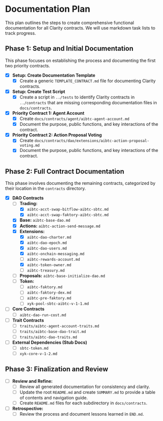 # Documentation Plan

This plan outlines the steps to create comprehensive functional documentation for all Clarity contracts. We will use markdown task lists to track progress.

## Phase 1: Setup and Initial Documentation

This phase focuses on establishing the process and documenting the first two priority contracts.

- [x] **Setup: Create Documentation Template**
  - [x] Create a generic `TEMPLATE_CONTRACT.md` file for documenting Clarity contracts.
- [x] **Setup: Create Test Script**
  - [x] Create a script in `../tests` to identify Clarity contracts in `../contracts` that are missing corresponding documentation files in `docs/contracts`.
- [x] **Priority Contract 1: Agent Account**
  - [x] Create `docs/contracts/agent/aibtc-agent-account.md`
  - [x] Document the purpose, public functions, and key interactions of the contract.
- [x] **Priority Contract 2: Action Proposal Voting**
  - [x] Create `docs/contracts/dao/extensions/aibtc-action-proposal-voting.md`
  - [x] Document the purpose, public functions, and key interactions of the contract.

## Phase 2: Full Contract Documentation

This phase involves documenting the remaining contracts, categorized by their location in the `contracts` directory.

- [x] **DAO Contracts**
  - [ ] **Trading:**
    - [x] `aibtc-acct-swap-bitflow-aibtc-sbtc.md`
    - [x] `aibtc-acct-swap-faktory-aibtc-sbtc.md`
  - [x] **Base:** `aibtc-base-dao.md`
  - [x] **Actions:** `aibtc-action-send-message.md`
  - [x] **Extensions:**
    - [x] `aibtc-dao-charter.md`
    - [x] `aibtc-dao-epoch.md`
    - [x] `aibtc-dao-users.md`
    - [x] `aibtc-onchain-messaging.md`
    - [ ] `aibtc-rewards-account.md`
    - [x] `aibtc-token-owner.md`
    - [ ] `aibtc-treasury.md`
  - [ ] **Proposals:** `aibtc-base-initialize-dao.md`
  - [ ] **Token:**
    - [ ] `aibtc-faktory.md`
    - [ ] `aibtc-faktory-dex.md`
    - [ ] `aibtc-pre-faktory.md`
    - [ ] `xyk-pool-sbtc-aibtc-v-1-1.md`
- [ ] **Core Contracts**
  - [ ] `aibtc-dao-run-cost.md`
- [ ] **Trait Contracts**
  - [ ] `traits/aibtc-agent-account-traits.md`
  - [ ] `traits/aibtc-base-dao-trait.md`
  - [ ] `traits/aibtc-dao-traits.md`
- [ ] **External Dependencies (Stub Docs)**
  - [ ] `sbtc-token.md`
  - [ ] `xyk-core-v-1-2.md`

## Phase 3: Finalization and Review

- [ ] **Review and Refine:**
  - [ ] Review all generated documentation for consistency and clarity.
  - [ ] Update the root `README.md` and create `SUMMARY.md` to provide a table of contents and navigation guide.
  - [ ] Create `README.md` files for each subdirectory in `docs/contracts`.
- [ ] **Retrospective:**
  - [ ] Review the process and document lessons learned in `END.md`.
